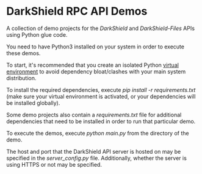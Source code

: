 # DarkShield RPC API Demos

A collection of demo projects for the *DarkShield* and *DarkShield-Files* APIs
using Python glue code.

You need to have Python3 installed on your system in order to execute these demos.

To start, it's recommended that you create an isolated Python 
[virtual environment](https://virtualenv.pypa.io/en/stable/) to avoid dependency 
bloat/clashes with your main system distribution.

To install the required dependencies, execute *pip install -r requirements.txt* 
(make sure your virtual environment is activated, or your dependencies will 
be installed globally).

Some demo projects also contain a *requirements.txt* file for additional 
dependencies that need to be installed in order to run that particular demo.

To execute the demos, execute *python main.py* from the directory of the demo.

The host and port that the DarkShield API server is hosted on may be specified in the *server_config.py* file.
Additionally, whether the server is using HTTPS or not may be specified.
